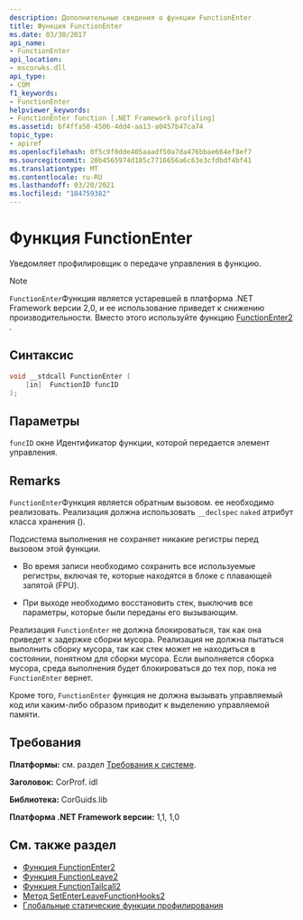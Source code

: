 ```yaml
---
description: Дополнительные сведения о функции FunctionEnter
title: Функция FunctionEnter
ms.date: 03/30/2017
api_name:
- FunctionEnter
api_location:
- mscorwks.dll
api_type:
- COM
f1_keywords:
- FunctionEnter
helpviewer_keywords:
- FunctionEnter function [.NET Framework profiling]
ms.assetid: bf4ffa50-4506-4dd4-aa13-a0457b47ca74
topic_type:
- apiref
ms.openlocfilehash: 0f5c9f0dde405aaadf50a7da476bbae664ef8ef7
ms.sourcegitcommit: 20b4565974d185c7716656a6c63e3cfdbdf4bf41
ms.translationtype: MT
ms.contentlocale: ru-RU
ms.lasthandoff: 03/20/2021
ms.locfileid: "104759382"
---
```

# <a name="functionenter-function"></a>Функция FunctionEnter

Уведомляет профилировщик о передаче управления в функцию.  
  
> [!NOTE]
> `FunctionEnter`Функция является устаревшей в платформа .NET Framework версии 2,0, и ее использование приведет к снижению производительности. Вместо этого используйте функцию [FunctionEnter2](functionenter2-function.md) .  
  
## <a name="syntax"></a>Синтаксис  
  
```cpp  
void __stdcall FunctionEnter (  
    [in]  FunctionID funcID  
);  
```  
  
## <a name="parameters"></a>Параметры

`funcID` окне Идентификатор функции, которой передается элемент управления.

## <a name="remarks"></a>Remarks  

 `FunctionEnter`Функция является обратным вызовом. ее необходимо реализовать. Реализация должна использовать `__declspec` `naked` атрибут класса хранения ().  
  
 Подсистема выполнения не сохраняет никакие регистры перед вызовом этой функции.  
  
- Во время записи необходимо сохранить все используемые регистры, включая те, которые находятся в блоке с плавающей запятой (FPU).  
  
- При выходе необходимо восстановить стек, выключив все параметры, которые были переданы его вызывающим.  
  
 Реализация `FunctionEnter` не должна блокироваться, так как она приведет к задержке сборки мусора. Реализация не должна пытаться выполнить сборку мусора, так как стек может не находиться в состоянии, понятном для сборки мусора. Если выполняется сборка мусора, среда выполнения будет блокироваться до тех пор, пока не `FunctionEnter` вернет.  
  
 Кроме того, `FunctionEnter` функция не должна вызывать управляемый код или каким-либо образом приводит к выделению управляемой памяти.  
  
## <a name="requirements"></a>Требования  

 **Платформы:** см. раздел [Требования к системе](../../get-started/system-requirements.md).  
  
 **Заголовок:** CorProf. idl  
  
 **Библиотека:** CorGuids.lib  
  
 **Платформа .NET Framework версии:** 1,1, 1,0  
  
## <a name="see-also"></a>См. также раздел

- [Функция FunctionEnter2](functionenter2-function.md)
- [Функция FunctionLeave2](functionleave2-function.md)
- [Функция FunctionTailcall2](functiontailcall2-function.md)
- [Метод SetEnterLeaveFunctionHooks2](icorprofilerinfo2-setenterleavefunctionhooks2-method.md)
- [Глобальные статические функции профилирования](profiling-global-static-functions.md)
